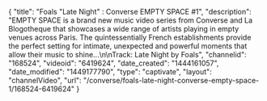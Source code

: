 {
    "title": "Foals \"Late Night\" : Converse EMPTY SPACE #1",
    "description": "EMPTY SPACE is a brand new music video series from Converse and La Blogotheque that showcases a wide range of artists playing in empty venues across Paris. The quintessentially French establishments provide the perfect setting for intimate, unexpected and powerful moments that allow their music to shine...\n\nTrack: Late Night by Foals",
    "channelid": "168524",
    "videoid": "6419624",
    "date_created": "1444161057",
    "date_modified": "1449177790",
    "type": "captivate",
    "layout": "channelVideo",
    "url": "\/converse\/foals-late-night-converse-empty-space-1\/168524-6419624"
}